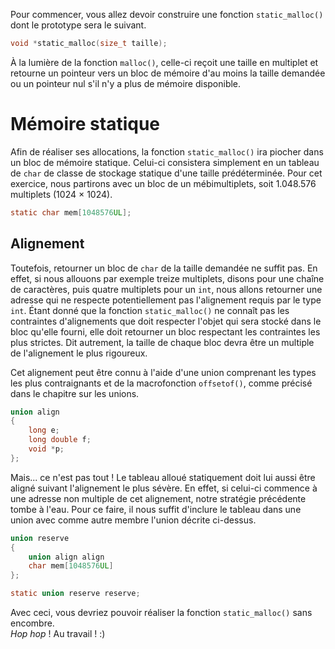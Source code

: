 Pour commencer, vous allez devoir construire une fonction `static_malloc()` dont le prototype sera le suivant.

```c
void *static_malloc(size_t taille);
```

À la lumière de la fonction `malloc()`, celle-ci reçoit une taille en multiplet et retourne un pointeur vers un bloc de mémoire d'au moins la taille demandée ou un pointeur nul s'il n'y a plus de mémoire disponible.

# Mémoire statique

Afin de réaliser ses allocations, la fonction `static_malloc()` ira piocher dans un bloc de mémoire statique. Celui-ci consistera simplement en un tableau de `char` de classe de stockage statique d'une taille prédéterminée. Pour cet exercice, nous partirons avec un bloc de un mébimultiplets, soit 1.048.576 multiplets (1024 × 1024).

```c
static char mem[1048576UL];
```

## Alignement

Toutefois, retourner un bloc de `char` de la taille demandée ne suffit pas. En effet, si nous allouons par exemple treize multiplets, disons pour une chaîne de caractères, puis quatre multiplets pour un `int`, nous allons retourner une adresse qui ne respecte potentiellement pas l'alignement requis par le type `int`. Étant donné que la fonction `static_malloc()` ne connaît pas les contraintes d'alignements que doit respecter l'objet qui sera stocké dans le bloc qu'elle fourni, elle doit retourner un bloc respectant les contraintes les plus strictes. Dit autrement, la taille de chaque bloc devra être un multiple de l'alignement le plus rigoureux.

Cet alignement peut être connu à l'aide d'une union comprenant les types les plus contraignants et de la macrofonction `offsetof()`, comme précisé dans le chapitre sur les unions.

```c
union align
{
    long e;
    long double f;
    void *p;
};
```

Mais... ce n'est pas tout ! Le tableau alloué statiquement doit lui aussi être aligné suivant l'alignement le plus sévère. En effet, si celui-ci commence à une adresse non multiple de cet alignement, notre stratégie précédente tombe à l'eau. Pour ce faire, il nous suffit d'inclure le tableau dans une union avec comme autre membre l'union décrite ci-dessus.

```c
union reserve
{
    union align align
    char mem[1048576UL]
};

static union reserve reserve;
```

Avec ceci, vous devriez pouvoir réaliser la fonction `static_malloc()` sans encombre.  
*Hop* *hop* ! Au travail ! :)